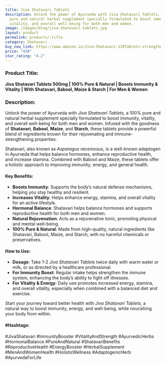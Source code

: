 ```yaml
---
title: Jiva Shatavari Tablets
description: Unlock the power of Ayurveda with Jiva Shatavari Tablets, a 100%
  pure and natural herbal supplement specially formulated to boost immunity,
  vitality, and overall well-being for both men and women.
image: /images/blog/jiva-shatavari-tablets.jpg
layout: product
permalink: products/:title
category: Shatavari
buy_now_link: https://www.amazon.in/Jiva-Shatavari-120Tablets-strengthens-reproductive/dp/B08N6JZTVW/ref=sr_1_31?crid=1RR0SQTKSAHO6&tag=m0150-21
price: "428"
star_rating: "4.2"
---
```

### Product Title:
**Jiva Shatavari Tablets 500mg | 100% Pure & Natural | Boosts Immunity & Vitality | With Shatavari, Babool, Maize & Starch | For Men & Women**

### Description:
Unlock the power of Ayurveda with *Jiva Shatavari Tablets*, a 100% pure and natural herbal supplement specially formulated to boost immunity, vitality, and overall well-being for both men and women. Infused with the goodness of **Shatavari**, **Babool**, **Maize**, and **Starch**, these tablets provide a powerful blend of ingredients known for their rejuvenating and immune-strengthening properties.

Shatavari, also known as *Asparagus racemosus*, is a well-known adaptogen in Ayurveda that helps balance hormones, enhance reproductive health, and increase stamina. Combined with Babool and Maize, these tablets offer a holistic approach to improving immunity, energy, and general health.

#### Key Benefits:
- **Boosts Immunity**: Supports the body’s natural defense mechanisms, helping you stay healthy and resilient.
- **Increases Vitality**: Helps enhance energy, stamina, and overall vitality for an active lifestyle.
- **Hormonal Balance**: Shatavari helps balance hormones and supports reproductive health for both men and women.
- **Natural Rejuvenation**: Acts as a rejuvenative tonic, promoting physical and mental well-being.
- **100% Pure & Natural**: Made from high-quality, natural ingredients like Shatavari, Babool, Maize, and Starch, with no harmful chemicals or preservatives.

#### How to Use:
- **Dosage**: Take 1-2 *Jiva Shatavari Tablets* twice daily with warm water or milk, or as directed by a healthcare professional.
- **For Immunity Boost**: Regular intake helps strengthen the immune system, enhancing the body’s ability to fight off illnesses.
- **For Vitality & Energy**: Daily use promotes increased energy, stamina, and overall vitality, especially when combined with a balanced diet and exercise.

Start your journey toward better health with *Jiva Shatavari Tablets*, a natural way to boost immunity, energy, and well-being, while nourishing your body from within.

#### #Hashtags:
#JivaShatavari #ImmunityBooster #VitalityAndStrength #AyurvedicHerbs #HormonalBalance #PureAndNatural #ShatavariBenefits #ReproductiveHealth #EnergyBooster #HerbalSupplement #MenAndWomenHealth #HolisticWellness #AdaptogenicHerb #AyurvedaForLife
